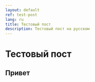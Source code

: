 ```yaml
---
layout: default
ref: test-post
lang: ru
title: Тестовый пост
description: Тестовый пост на русском
---
```


# Тестовый пост

## Привет
